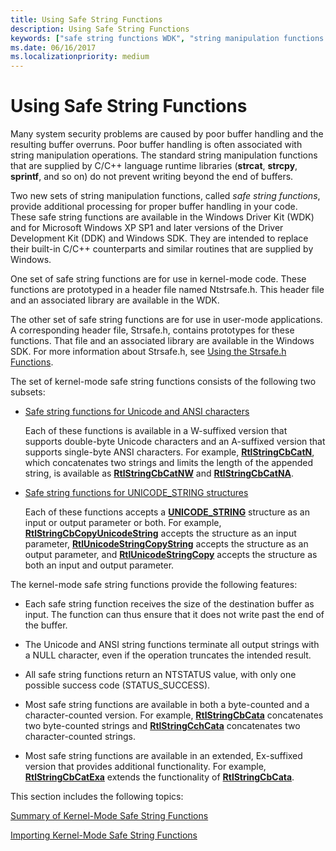 ```yaml
---
title: Using Safe String Functions
description: Using Safe String Functions
keywords: ["safe string functions WDK", "string manipulation functions WDK", "buffers WDK safe string functions"]
ms.date: 06/16/2017
ms.localizationpriority: medium
---
```


# Using Safe String Functions





Many system security problems are caused by poor buffer handling and the resulting buffer overruns. Poor buffer handling is often associated with string manipulation operations. The standard string manipulation functions that are supplied by C/C++ language runtime libraries (**strcat**, **strcpy**, **sprintf**, and so on) do not prevent writing beyond the end of buffers.

Two new sets of string manipulation functions, called *safe string functions*, provide additional processing for proper buffer handling in your code. These safe string functions are available in the Windows Driver Kit (WDK) and for Microsoft Windows XP SP1 and later versions of the Driver Development Kit (DDK) and Windows SDK. They are intended to replace their built-in C/C++ counterparts and similar routines that are supplied by Windows.

One set of safe string functions are for use in kernel-mode code. These functions are prototyped in a header file named Ntstrsafe.h. This header file and an associated library are available in the WDK.

The other set of safe string functions are for use in user-mode applications. A corresponding header file, Strsafe.h, contains prototypes for these functions. That file and an associated library are available in the Windows SDK. For more information about Strsafe.h, see [Using the Strsafe.h Functions](/windows/win32/menurc/strsafe-ovw).

The set of kernel-mode safe string functions consists of the following two subsets:

-   [Safe string functions for Unicode and ANSI characters](/windows-hardware/drivers/ddi/_kernel/#safe-string-functions-for-unicode-and-ansi-characters)

    Each of these functions is available in a W-suffixed version that supports double-byte Unicode characters and an A-suffixed version that supports single-byte ANSI characters. For example, [**RtlStringCbCatN**](/windows-hardware/drivers/ddi/ntstrsafe/nf-ntstrsafe-rtlstringcbcatna), which concatenates two strings and limits the length of the appended string, is available as [**RtlStringCbCatNW**](/windows-hardware/drivers/ddi/ntstrsafe/nf-ntstrsafe-rtlstringcbcatnw) and [**RtlStringCbCatNA**](/windows-hardware/drivers/ddi/ntstrsafe//nf-ntstrsafe-rtlstringcbcatna).

-   [Safe string functions for UNICODE\_STRING structures](/windows-hardware/drivers/ddi/_kernel/#safe-string-functions-for-unicode_string-structures)

    Each of these functions accepts a [**UNICODE\_STRING**](/windows-hardware/drivers/ddi/wudfwdm/ns-wudfwdm-_unicode_string) structure as an input or output parameter or both. For example, [**RtlStringCbCopyUnicodeString**](/windows-hardware/drivers/ddi/ntstrsafe/nf-ntstrsafe-rtlstringcbcopyunicodestring) accepts the structure as an input parameter, [**RtlUnicodeStringCopyString**](/windows-hardware/drivers/ddi/ntstrsafe/nf-ntstrsafe-rtlunicodestringcopystring) accepts the structure as an output parameter, and [**RtlUnicodeStringCopy**](/windows-hardware/drivers/ddi/ntstrsafe/nf-ntstrsafe-rtlunicodestringcopy) accepts the structure as both an input and output parameter.

The kernel-mode safe string functions provide the following features:

-   Each safe string function receives the size of the destination buffer as input. The function can thus ensure that it does not write past the end of the buffer.

-   The Unicode and ANSI string functions terminate all output strings with a NULL character, even if the operation truncates the intended result.

-   All safe string functions return an NTSTATUS value, with only one possible success code (STATUS\_SUCCESS).

-   Most safe string functions are available in both a byte-counted and a character-counted version. For example, [**RtlStringCbCata**](/windows-hardware/drivers/ddi/ntstrsafe/nf-ntstrsafe-rtlstringcbcata) concatenates two byte-counted strings and [**RtlStringCchCata**](/windows-hardware/drivers/ddi/ntstrsafe/nf-ntstrsafe-rtlstringcchcata) concatenates two character-counted strings.

-   Most safe string functions are available in an extended, Ex-suffixed version that provides additional functionality. For example, [**RtlStringCbCatExa**](/windows-hardware/drivers/ddi/ntstrsafe/nf-ntstrsafe-rtlstringcbcatexa) extends the functionality of [**RtlStringCbCata**](/windows-hardware/drivers/ddi/ntstrsafe/nf-ntstrsafe-rtlstringcbcata).

This section includes the following topics:

[Summary of Kernel-Mode Safe String Functions](summary-of-kernel-mode-safe-string-functions.md)

[Importing Kernel-Mode Safe String Functions](importing-kernel-mode-safe-string-functions.md)

